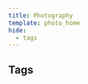 ```yaml
---
title: Photography
template: photo_home
hide:
  - tags
---
```


## Tags

<!-- material/tags photography -->
